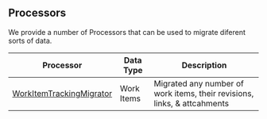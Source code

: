 ## Processors

We provide a number of Processors that can be used to migrate diferent sorts of data.

Processor | Data Type | Description
----------|-----------|------------
[WorkItemTrackingMigrator](./WorkItemTrackingMigrator.md) | Work Items | Migrated any number of work items, their revisions, links, & attcahments
